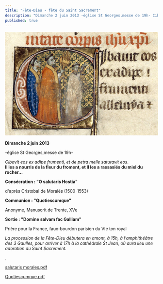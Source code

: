 ```yaml
---
title: "Fête-Dieu - fête du Saint Sacrement"
description: "Dimanche 2 juin 2013 -église St Georges,messe de 19h- Cibavit eos ex adipe frumenti, et de petra melle saturavit eos. Il les a nourris de la fleur du froment, et Il les a rassasiés du miel du rocher... Consécration : &quot;O salutaris Hostia&quot; d'après Cristobal..."
published: true
---
```



![](/images/2013-05-03-fete-dieu-5b.jpg)

**Dimanche 2 juin 2013**

-église St Georges,messe de 19h-

*Cibavit eos ex adipe frumenti, et de petra melle saturavit eos*.  
**Il les a nourris de la fleur du froment, et Il les a rassasiés du miel du rocher...**

**Consécration : "O salutaris Hostia"**

d'après Cristobal de Moralès (1500-1553)

**Communion : "Quotiescumque"**

Anonyme, Manuscrit de Trente, XVe

**Sortie : "Domine salvam fac Galliam"**

Prière pour la France, faux-bourdon parisien du VIe ton royal

*La procession de la Fête-Dieu débutera en amont, à 15h, à l'amphithéâtre des 3 Gaulles, pour arriver à 17h à la cathédrale St Jean, où aura lieu une adoration du Saint Sacrement.*

.

[salutaris morales.pdf](/partitions/2013-05-03-salutaris-morales.pdf)

[Quotiescumque.pdf](/partitions/2013-05-03-quotiescumque.pdf)